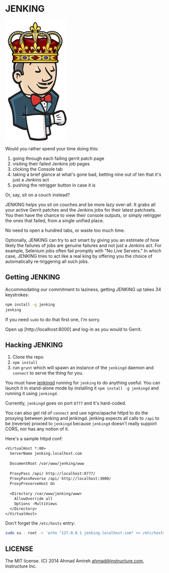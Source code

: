 # JENKING

![Jenking Logo](./assets/headshot-display.png)

Would you rather spend your time doing this:

1. going through each failing gerrit patch page
2. visiting their failed Jenkins job pages
3. clicking the Console tab
4. taking a brief glance at what's gone bad, betting nine out of ten that it's just a Jenkins act
5. pushing the retrigger button in case it is

Or, say, sit on a couch instead?

JENKING helps you sit on couches and be more lazy over-all. It grabs all your active Gerrit patches and the Jenkins jobs for their latest patchsets. You then have the chance to view their console outputs, or simply retrigger the ones that failed, from a single unified place.

No need to open a hundred tabs, or waste too much time.

Optionally, JENKING can try to act smart by giving you an estimate of how likely the failures of jobs are genuine failures and not just a Jenkins act. For example, Selenium jobs often fail promptly with "No Live Servers." In which case, JENKING tries to act like a real king by offering you the choice of automatically re-triggering all such jobs.

## Getting JENKING

Accommodating our commitment to laziness, getting JENKING up takes 34 keystrokes:

```bash
npm install -g jenking
jenking
```

If you need `sudo` to do that first one, I'm sorry.

Open up [http://localhost:8000] and log-in as you would to Gerrit.

## Hacking JENKING

1. Clone the repo
2. `npm install`
3. run `grunt` which will spawn an instance of the `jenkingd` daemon and `connect` to serve the thing for you.

You must have [jenkingd](https://github.com/amireh/jenkingd) running for `jenking` to do anything useful. You can launch it in stand-alone mode by installing it `npm install -g jenkingd` and running it using `jenkingd`.

Currently, `jenkingd` goes on port `8777` and it's hard-coded.

You can also get rid of `connect` and use nginx/apache httpd to do the proxying between jenking and jenkingd. jenking expects all calls to `/api` to be (reverse) proxied to `jenkingd` because `jenkingd` doesn't really support CORS, nor has any notion of it.

Here's a sample httpd conf:

```httpd
<VirtualHost *:80>
  ServerName jenking.localhost.com

  DocumentRoot /var/www/jenking/www

  ProxyPass /api/ http://localhost:8777/
  ProxyPassReverse /api/ http://localhost:3000/
  ProxyPreserveHost On

  <Directory /var/www/jenking/www>
    AllowOverride all
    Options -MultiViews
  </Directory>
</VirtualHost>
```

Don't forget the `/etc/hosts` entry:

```bash
sudo su - root -c 'echo "127.0.0.1 jenking.localhost.com" >> /etc/hosts'
```

## LICENSE

The MIT license.
(C) 2014 Ahmad Amireh <ahmad@instructure.com>, Instructure Inc.
